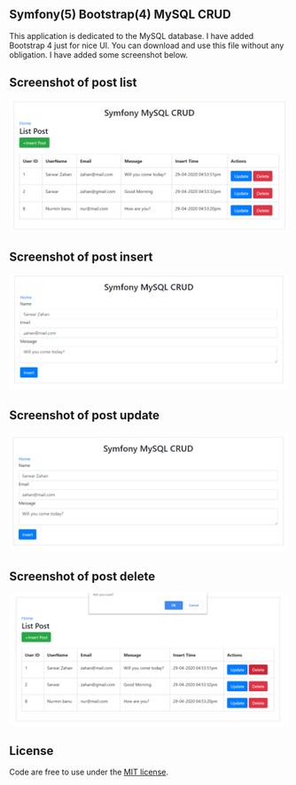 
## Symfony(5) Bootstrap(4) MySQL CRUD

This application is dedicated to the MySQL database. I have added Bootstrap 4 just for nice UI. You can download and use this file without any obligation. I have added some screenshot below.


## Screenshot of post list
![Image description](screenshots/list_message.png)

## Screenshot of post insert
![Image description](screenshots/insert_message.png)

## Screenshot of post update
![Image description](screenshots/update_message.png)

## Screenshot of post delete
![Image description](screenshots/delete_message.png)


## License

Code are free to use  under the [MIT license](https://opensource.org/licenses/MIT).